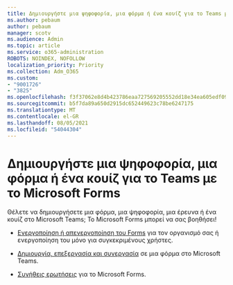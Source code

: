 ```yaml
---
title: Δημιουργήστε μια ψηφοφορία, μια φόρμα ή ένα κουίζ για το Teams με το Microsoft Forms
ms.author: pebaum
author: pebaum
manager: scotv
ms.audience: Admin
ms.topic: article
ms.service: o365-administration
ROBOTS: NOINDEX, NOFOLLOW
localization_priority: Priority
ms.collection: Adm_O365
ms.custom:
- "9001726"
- "3825"
ms.openlocfilehash: f3f37062e8d4b423786eaa727569205552dd18e34ea605edf09ffe5b12a16b6e
ms.sourcegitcommit: b5f7da89a650d2915dc652449623c78be6247175
ms.translationtype: MT
ms.contentlocale: el-GR
ms.lasthandoff: 08/05/2021
ms.locfileid: "54044304"
---
```

# <a name="create-a-poll-form-or-quiz-for-teams-with-microsoft-forms"></a>Δημιουργήστε μια ψηφοφορία, μια φόρμα ή ένα κουίζ για το Teams με το Microsoft Forms

Θέλετε να δημιουργήσετε μια φόρμα, μια ψηφοφορία, μια έρευνα ή ένα κουίζ στο Microsoft Teams; Το Microsoft Forms μπορεί να σας βοηθήσει!

 - [Ενεργοποίηση ή απενεργοποίηση του Forms](https://support.office.com/article/turn-off-or-turn-on-microsoft-forms-8dcbf3ab-f2d6-459a-b8be-8d9892132a43) για τον οργανισμό σας ή ενεργοποίηση του μόνο για συγκεκριμένους χρήστες.
 
 - [Δημιουργία, επεξεργασία και συνεργασία](https://support.office.com/article/create-edit-and-collaborate-on-a-form-in-microsoft-teams-333b97a3-41d9-48bc-a1cb-84a96bd44e14) σε μια φόρμα στο Microsoft Teams.
 
 - [Συνήθεις ερωτήσεις](https://support.office.com/article/get-started-1dd58027-40dc-42d0-9ca4-80ddecc5c696) για το Microsoft Forms.